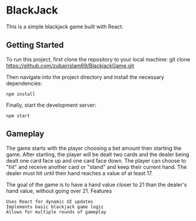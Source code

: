 # BlackJack 

This is a simple blackjack game built with React.


## Getting Started

To run this project, first clone the repository to your local machine:
    git clone https://github.com/zubairislam69/BlackjackGame.git

Then navigate into the project directory and install the necessary dependencies:

    npm install

Finally, start the development server:

    npm start

## Gameplay

The game starts with the player choosing a bet amount then starting the game. After starting, the player will be dealt two cards and the dealer being dealt one card face up and one card face down. The player can choose to "hit" and receive another card or "stand" and keep their current hand. The dealer must hit until their hand reaches a value of at least 17.

The goal of the game is to have a hand value closer to 21 than the dealer's hand value, without going over 21.
Features

    Uses React for dynamic UI updates
    Implements basic blackjack game logic
    Allows for multiple rounds of gameplay


